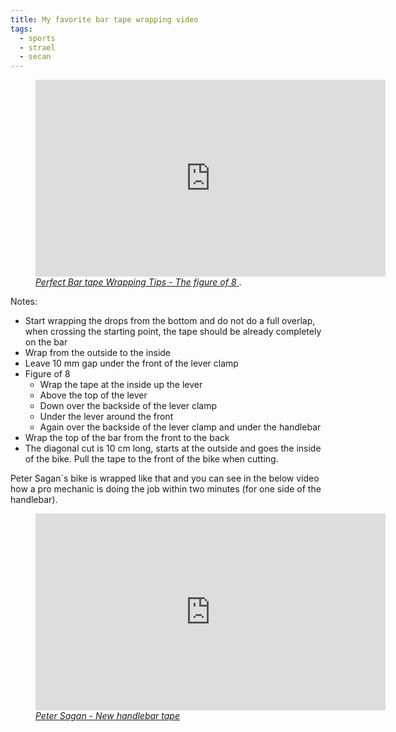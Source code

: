 ```yaml
---
title: My favorite bar tape wrapping video
tags:
  - sports
  - strael
  - secan
---
```

<figure>
<iframe width="560" height="315" src="https://www.youtube.com/embed/iEnv5IQASQs?si=k-nR5MPZO3Mx74wu" title="YouTube video player" frameborder="0" allow="accelerometer; autoplay; clipboard-write; encrypted-media; gyroscope; picture-in-picture; web-share" referrerpolicy="strict-origin-when-cross-origin" allowfullscreen></iframe>
<figcaption><a href="https://youtu.be/iEnv5IQASQs?si=dtVm5WPrEZ-rD0mJ"><cite>Perfect Bar tape Wrapping Tips - The figure of 8</cite> </a>. </figcaption>
</figure>

Notes:
- Start wrapping the drops from the bottom and do not do a full overlap, when crossing the starting point, the tape should be already completely on the bar
- Wrap from the outside to the inside
- Leave 10 mm gap under the front of the lever clamp 
- Figure of 8
	- Wrap the tape at the inside up the lever
	- Above the top of the lever 
	- Down over the backside of the lever clamp
	- Under the lever around the front
	- Again over the backside of the lever clamp and under the handlebar
- Wrap the top of the bar from the front to the back
- The diagonal cut is 10 cm long, starts at the outside and goes the inside of the bike. Pull the tape to the front of the bike when cutting.

Peter Sagan´s bike is wrapped like that and you can see in the below video how a pro mechanic is doing the job within two minutes (for one side of the handlebar).

<figure>
<iframe width="560" height="315" src="https://www.youtube.com/embed/jGdPNEllITg?si=jPKP3z4McMJOsgzh" title="YouTube video player" frameborder="0" allow="accelerometer; autoplay; clipboard-write; encrypted-media; gyroscope; picture-in-picture; web-share" referrerpolicy="strict-origin-when-cross-origin" allowfullscreen></iframe>
<figcaption><a href="https://youtu.be/jGdPNEllITg?si=E03pOjIT7IoKm57J"><cite>Peter Sagan - New handlebar tape</cite></a></figcaption>
</figure>


